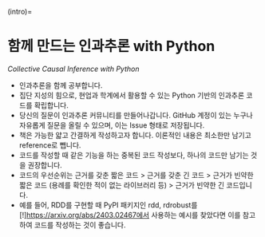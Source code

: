 (intro)=
# 함께 만드는 인과추론 with Python

_Collective Causal Inference with Python_

- 인과추론을 함께 공부합니다.
- 집단 지성의 힘으로, 현업과 학계에서 활용할 수 있는 Python 기반의 인과추론 코드를 확립합니다.
- 당신의 질문이 인과추론 커뮤니티를 만들어나갑니다. GitHub 계정이 있는 누구나 자유롭게 질문을 올릴 수 있으며, 이는 Issue 형태로 저장됩니다.
- 책은 가능한 얇고 간결하게 작성하고자 합니다. 이론적인 내용은 최소한만 남기고 reference로 뺍니다.
- 코드를 작성할 때 같은 기능을 하는 중복된 코드 작성보다, 하나의 코드만 남기는 것을 권장합니다.
- 코드의 우선순위는 근거를 갖춘 짧은 코드 > 근거를 갖춘 긴 코드 > 근거가 빈약한 짧은 코드 (용례를 확인한 적이 없는 라이브러리 등) > 근거가 빈약한 긴 코드입니다.
- 예를 들어, RDD를 구현할 때 PyPI 패키지인 rdd, rdrobust를 [!]https://arxiv.org/abs/2403.02467에서 사용하는 예시를 찾았다면 이를 참고하여 코드를 작성하는 것이 좋습니다.